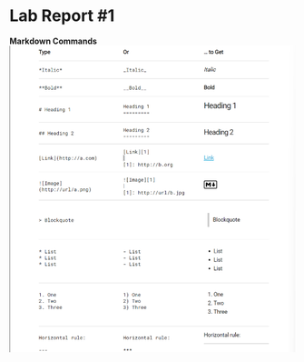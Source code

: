 Lab Report #1
===

**Markdown Commands**
![Markdown commands](https://github.com/trinityxortiz/cse15l-lab-reports/blob/main/Screenshot%20(183).png?raw=true)
